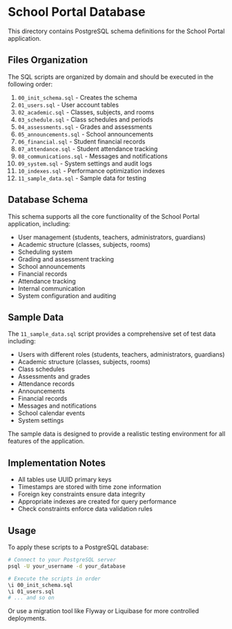 
# School Portal Database

This directory contains PostgreSQL schema definitions for the School Portal application.

## Files Organization

The SQL scripts are organized by domain and should be executed in the following order:

1. `00_init_schema.sql` - Creates the schema
2. `01_users.sql` - User account tables
3. `02_academic.sql` - Classes, subjects, and rooms
4. `03_schedule.sql` - Class schedules and periods
5. `04_assessments.sql` - Grades and assessments
6. `05_announcements.sql` - School announcements
6. `06_financial.sql` - Student financial records
7. `07_attendance.sql` - Student attendance tracking
8. `08_communications.sql` - Messages and notifications
9. `09_system.sql` - System settings and audit logs
10. `10_indexes.sql` - Performance optimization indexes
11. `11_sample_data.sql` - Sample data for testing

## Database Schema

This schema supports all the core functionality of the School Portal application, including:

- User management (students, teachers, administrators, guardians)
- Academic structure (classes, subjects, rooms)
- Scheduling system
- Grading and assessment tracking
- School announcements
- Financial records
- Attendance tracking
- Internal communication
- System configuration and auditing

## Sample Data

The `11_sample_data.sql` script provides a comprehensive set of test data including:

- Users with different roles (students, teachers, administrators, guardians)
- Academic structure (classes, subjects, rooms)
- Class schedules
- Assessments and grades
- Attendance records
- Announcements
- Financial records
- Messages and notifications
- School calendar events
- System settings

The sample data is designed to provide a realistic testing environment for all features of the application.

## Implementation Notes

- All tables use UUID primary keys
- Timestamps are stored with time zone information
- Foreign key constraints ensure data integrity
- Appropriate indexes are created for query performance
- Check constraints enforce data validation rules

## Usage

To apply these scripts to a PostgreSQL database:

```bash
# Connect to your PostgreSQL server
psql -U your_username -d your_database

# Execute the scripts in order
\i 00_init_schema.sql
\i 01_users.sql
# ... and so on
```

Or use a migration tool like Flyway or Liquibase for more controlled deployments.
